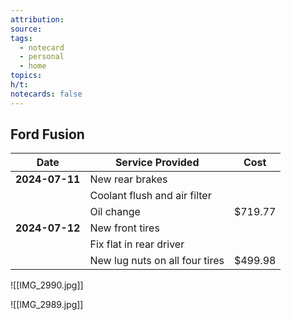 ```yaml
---
attribution: 
source: 
tags:
  - notecard
  - personal
  - home
topics: 
h/t: 
notecards: false
---
```

## Ford Fusion

| **Date**       | **Service Provided**           | **Cost** |
| -------------- | ------------------------------ | -------- |
| **2024-07-11** | New rear brakes                |          |
|                | Coolant flush and air filter   |          |
|                | Oil change                     | $719.77  |
| **2024-07-12** | New front tires                |          |
|                | Fix flat in rear driver        |          |
|                | New lug nuts on all four tires | $499.98  |
![[IMG_2990.jpg]]

![[IMG_2989.jpg]]